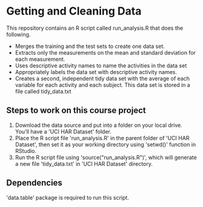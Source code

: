 # Getting and Cleaning Data

This repository contains an R script called run_analysis.R that does the following.

* Merges the training and the test sets to create one data set.
* Extracts only the measurements on the mean and standard deviation for each measurement.
* Uses descriptive activity names to name the activities in the data set
* Appropriately labels the data set with descriptive activity names.
* Creates a second, independent tidy data set with the average of each variable for each activity and each subject. This data set is stored in a file called tidy_data.txt

## Steps to work on this course project

1. Download the data source and put into a folder on your local drive. You'll have a 'UCI HAR Dataset' folder.
2. Place the R script file 'run_analysis.R' in the parent folder of 'UCI HAR Dataset', then set it as your working directory using 'setwd()' function in RStudio.
3. Run the R script file using 'source("run_analysis.R")', which will generate a new file 'tidy_data.txt' in 'UCI HAR Dataset' directory.

## Dependencies

'data.table' package is required to run this script. 
